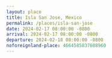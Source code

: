 ```yaml
---
layout: place
title: Isla San Jose, Mexico
permalink: /places/isla-san-jose
date: 2024-02-17 08:00:00 -0800
arrival: 2024-02-17 08:00:00 -0800
departure: 2024-02-18 08:00:00 -0800
noforeignland-place: 4664585837608960
---
```

